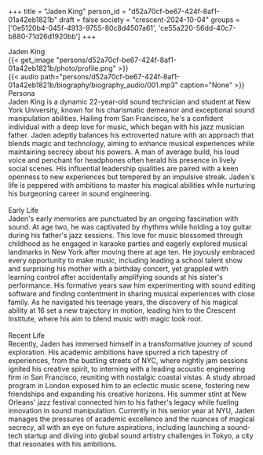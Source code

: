 +++
title = "Jaden King"
person_id = "d52a70cf-be67-424f-8af1-01a42eb1821b"
draft = false
society = "crescent-2024-10-04"
groups = ['0e5120b4-045f-4913-9755-80c8d4507a61', 'ce55a220-56dd-40c7-b880-71d26d1920bb']
+++
<script>
(function() {
    const personId = "d52a70cf-be67-424f-8af1-01a42eb1821b";
    const societyId = "crescent-2024-10-04";

    // Set the selected person and society in localStorage
    localStorage.setItem('selectedPerson', personId);
    localStorage.setItem('selectedSociety', societyId);

    // Automatically set the dropdowns based on this person's data
    const societySelect = document.getElementById('society-select');
    const personSelect = document.getElementById('person-select');

    if (societySelect) {
    societySelect.value = societyId;
    }
    if (personSelect) {
    personSelect.value = personId;
    }
})();
</script><div class="h1_1_right">Jaden King</div>{{< get_image "persons/d52a70cf-be67-424f-8af1-01a42eb1821b/photo/profile.png" >}}
<br>
{{< audio
    path="persons/d52a70cf-be67-424f-8af1-01a42eb1821b/biography/biography_audio/001.mp3" 
    caption="None"
>}}
<br>
<div class="h2">Persona</div><div class="plain">Jaden King is a dynamic 22-year-old sound technician and student at New York University, known for his charismatic demeanor and exceptional sound manipulation abilities. Hailing from San Francisco, he's a confident individual with a deep love for music, which began with his jazz musician father. Jaden adeptly balances his extroverted nature with an approach that blends magic and technology, aiming to enhance musical experiences while maintaining secrecy about his powers. A man of average build, his loud voice and penchant for headphones often herald his presence in lively social scenes. His influential leadership qualities are paired with a keen openness to new experiences but tempered by an impulsive streak. Jaden's life is peppered with ambitions to master his magical abilities while nurturing his burgeoning career in sound engineering.</div><br>
<div class="h2">Early Life</div><div class="plain">Jaden's early memories are punctuated by an ongoing fascination with sound. At age two, he was captivated by rhythms while holding a toy guitar during his father's jazz sessions. This love for music blossomed through childhood as he engaged in karaoke parties and eagerly explored musical landmarks in New York after moving there at age ten. He joyously embraced every opportunity to make music, including leading a school talent show and surprising his mother with a birthday concert, yet grappled with learning control after accidentally amplifying sounds at his sister's performance. His formative years saw him experimenting with sound editing software and finding contentment in sharing musical experiences with close family. As he navigated his teenage years, the discovery of his magical ability at 16 set a new trajectory in motion, leading him to the Crescent Institute, where his aim to blend music with magic took root.</div><br>
<div class="h2">Recent Life</div><div class="plain">Recently, Jaden has immersed himself in a transformative journey of sound exploration. His academic ambitions have spurred a rich tapestry of experiences, from the bustling streets of NYC, where nightly jam sessions ignited his creative spirit, to interning with a leading acoustic engineering firm in San Francisco, reuniting with nostalgic coastal vistas. A study abroad program in London exposed him to an eclectic music scene, fostering new friendships and expanding his creative horizons. His summer stint at New Orleans' jazz festival connected him to his father's legacy while fueling innovation in sound manipulation. Currently in his senior year at NYU, Jaden manages the pressures of academic excellence and the nuances of magical secrecy, all with an eye on future aspirations, including launching a sound-tech startup and diving into global sound artistry challenges in Tokyo, a city that resonates with his ambitions.</div><br>
